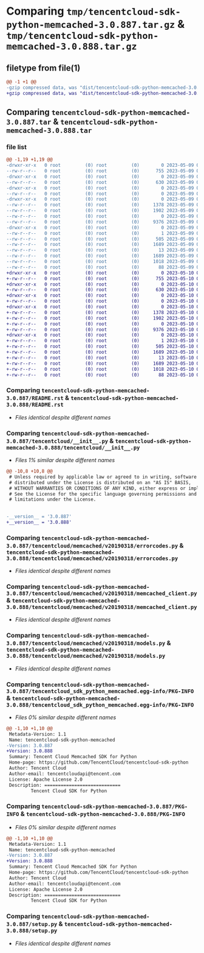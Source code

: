 # Comparing `tmp/tencentcloud-sdk-python-memcached-3.0.887.tar.gz` & `tmp/tencentcloud-sdk-python-memcached-3.0.888.tar.gz`

## filetype from file(1)

```diff
@@ -1 +1 @@
-gzip compressed data, was "dist/tencentcloud-sdk-python-memcached-3.0.887.tar", last modified: Tue May  9 03:07:41 2023, max compression
+gzip compressed data, was "dist/tencentcloud-sdk-python-memcached-3.0.888.tar", last modified: Wed May 10 02:19:40 2023, max compression
```

## Comparing `tencentcloud-sdk-python-memcached-3.0.887.tar` & `tencentcloud-sdk-python-memcached-3.0.888.tar`

### file list

```diff
@@ -1,19 +1,19 @@
-drwxr-xr-x   0 root         (0) root         (0)        0 2023-05-09 03:07:41.000000 tencentcloud-sdk-python-memcached-3.0.887/
--rw-r--r--   0 root         (0) root         (0)      755 2023-05-09 03:07:40.000000 tencentcloud-sdk-python-memcached-3.0.887/README.rst
-drwxr-xr-x   0 root         (0) root         (0)        0 2023-05-09 03:07:41.000000 tencentcloud-sdk-python-memcached-3.0.887/tencentcloud/
--rw-r--r--   0 root         (0) root         (0)      630 2023-05-09 03:07:40.000000 tencentcloud-sdk-python-memcached-3.0.887/tencentcloud/__init__.py
-drwxr-xr-x   0 root         (0) root         (0)        0 2023-05-09 03:07:41.000000 tencentcloud-sdk-python-memcached-3.0.887/tencentcloud/memcached/
--rw-r--r--   0 root         (0) root         (0)        0 2023-05-09 03:07:40.000000 tencentcloud-sdk-python-memcached-3.0.887/tencentcloud/memcached/__init__.py
-drwxr-xr-x   0 root         (0) root         (0)        0 2023-05-09 03:07:41.000000 tencentcloud-sdk-python-memcached-3.0.887/tencentcloud/memcached/v20190318/
--rw-r--r--   0 root         (0) root         (0)     1378 2023-05-09 03:07:40.000000 tencentcloud-sdk-python-memcached-3.0.887/tencentcloud/memcached/v20190318/errorcodes.py
--rw-r--r--   0 root         (0) root         (0)     1902 2023-05-09 03:07:40.000000 tencentcloud-sdk-python-memcached-3.0.887/tencentcloud/memcached/v20190318/memcached_client.py
--rw-r--r--   0 root         (0) root         (0)        0 2023-05-09 03:07:40.000000 tencentcloud-sdk-python-memcached-3.0.887/tencentcloud/memcached/v20190318/__init__.py
--rw-r--r--   0 root         (0) root         (0)     9376 2023-05-09 03:07:40.000000 tencentcloud-sdk-python-memcached-3.0.887/tencentcloud/memcached/v20190318/models.py
-drwxr-xr-x   0 root         (0) root         (0)        0 2023-05-09 03:07:41.000000 tencentcloud-sdk-python-memcached-3.0.887/tencentcloud_sdk_python_memcached.egg-info/
--rw-r--r--   0 root         (0) root         (0)        1 2023-05-09 03:07:40.000000 tencentcloud-sdk-python-memcached-3.0.887/tencentcloud_sdk_python_memcached.egg-info/dependency_links.txt
--rw-r--r--   0 root         (0) root         (0)      505 2023-05-09 03:07:40.000000 tencentcloud-sdk-python-memcached-3.0.887/tencentcloud_sdk_python_memcached.egg-info/SOURCES.txt
--rw-r--r--   0 root         (0) root         (0)     1689 2023-05-09 03:07:40.000000 tencentcloud-sdk-python-memcached-3.0.887/tencentcloud_sdk_python_memcached.egg-info/PKG-INFO
--rw-r--r--   0 root         (0) root         (0)       13 2023-05-09 03:07:40.000000 tencentcloud-sdk-python-memcached-3.0.887/tencentcloud_sdk_python_memcached.egg-info/top_level.txt
--rw-r--r--   0 root         (0) root         (0)     1689 2023-05-09 03:07:41.000000 tencentcloud-sdk-python-memcached-3.0.887/PKG-INFO
--rw-r--r--   0 root         (0) root         (0)     1018 2023-05-09 03:07:40.000000 tencentcloud-sdk-python-memcached-3.0.887/setup.py
--rw-r--r--   0 root         (0) root         (0)       88 2023-05-09 03:07:41.000000 tencentcloud-sdk-python-memcached-3.0.887/setup.cfg
+drwxr-xr-x   0 root         (0) root         (0)        0 2023-05-10 02:19:40.000000 tencentcloud-sdk-python-memcached-3.0.888/
+-rw-r--r--   0 root         (0) root         (0)      755 2023-05-10 02:19:40.000000 tencentcloud-sdk-python-memcached-3.0.888/README.rst
+drwxr-xr-x   0 root         (0) root         (0)        0 2023-05-10 02:19:40.000000 tencentcloud-sdk-python-memcached-3.0.888/tencentcloud/
+-rw-r--r--   0 root         (0) root         (0)      630 2023-05-10 02:19:40.000000 tencentcloud-sdk-python-memcached-3.0.888/tencentcloud/__init__.py
+drwxr-xr-x   0 root         (0) root         (0)        0 2023-05-10 02:19:40.000000 tencentcloud-sdk-python-memcached-3.0.888/tencentcloud/memcached/
+-rw-r--r--   0 root         (0) root         (0)        0 2023-05-10 02:19:40.000000 tencentcloud-sdk-python-memcached-3.0.888/tencentcloud/memcached/__init__.py
+drwxr-xr-x   0 root         (0) root         (0)        0 2023-05-10 02:19:40.000000 tencentcloud-sdk-python-memcached-3.0.888/tencentcloud/memcached/v20190318/
+-rw-r--r--   0 root         (0) root         (0)     1378 2023-05-10 02:19:40.000000 tencentcloud-sdk-python-memcached-3.0.888/tencentcloud/memcached/v20190318/errorcodes.py
+-rw-r--r--   0 root         (0) root         (0)     1902 2023-05-10 02:19:40.000000 tencentcloud-sdk-python-memcached-3.0.888/tencentcloud/memcached/v20190318/memcached_client.py
+-rw-r--r--   0 root         (0) root         (0)        0 2023-05-10 02:19:40.000000 tencentcloud-sdk-python-memcached-3.0.888/tencentcloud/memcached/v20190318/__init__.py
+-rw-r--r--   0 root         (0) root         (0)     9376 2023-05-10 02:19:40.000000 tencentcloud-sdk-python-memcached-3.0.888/tencentcloud/memcached/v20190318/models.py
+drwxr-xr-x   0 root         (0) root         (0)        0 2023-05-10 02:19:40.000000 tencentcloud-sdk-python-memcached-3.0.888/tencentcloud_sdk_python_memcached.egg-info/
+-rw-r--r--   0 root         (0) root         (0)        1 2023-05-10 02:19:40.000000 tencentcloud-sdk-python-memcached-3.0.888/tencentcloud_sdk_python_memcached.egg-info/dependency_links.txt
+-rw-r--r--   0 root         (0) root         (0)      505 2023-05-10 02:19:40.000000 tencentcloud-sdk-python-memcached-3.0.888/tencentcloud_sdk_python_memcached.egg-info/SOURCES.txt
+-rw-r--r--   0 root         (0) root         (0)     1689 2023-05-10 02:19:40.000000 tencentcloud-sdk-python-memcached-3.0.888/tencentcloud_sdk_python_memcached.egg-info/PKG-INFO
+-rw-r--r--   0 root         (0) root         (0)       13 2023-05-10 02:19:40.000000 tencentcloud-sdk-python-memcached-3.0.888/tencentcloud_sdk_python_memcached.egg-info/top_level.txt
+-rw-r--r--   0 root         (0) root         (0)     1689 2023-05-10 02:19:40.000000 tencentcloud-sdk-python-memcached-3.0.888/PKG-INFO
+-rw-r--r--   0 root         (0) root         (0)     1018 2023-05-10 02:19:40.000000 tencentcloud-sdk-python-memcached-3.0.888/setup.py
+-rw-r--r--   0 root         (0) root         (0)       88 2023-05-10 02:19:40.000000 tencentcloud-sdk-python-memcached-3.0.888/setup.cfg
```

### Comparing `tencentcloud-sdk-python-memcached-3.0.887/README.rst` & `tencentcloud-sdk-python-memcached-3.0.888/README.rst`

 * *Files identical despite different names*

### Comparing `tencentcloud-sdk-python-memcached-3.0.887/tencentcloud/__init__.py` & `tencentcloud-sdk-python-memcached-3.0.888/tencentcloud/__init__.py`

 * *Files 1% similar despite different names*

```diff
@@ -10,8 +10,8 @@
 # Unless required by applicable law or agreed to in writing, software
 # distributed under the License is distributed on an "AS IS" BASIS,
 # WITHOUT WARRANTIES OR CONDITIONS OF ANY KIND, either express or implied.
 # See the License for the specific language governing permissions and
 # limitations under the License.
 
 
-__version__ = '3.0.887'
+__version__ = '3.0.888'
```

### Comparing `tencentcloud-sdk-python-memcached-3.0.887/tencentcloud/memcached/v20190318/errorcodes.py` & `tencentcloud-sdk-python-memcached-3.0.888/tencentcloud/memcached/v20190318/errorcodes.py`

 * *Files identical despite different names*

### Comparing `tencentcloud-sdk-python-memcached-3.0.887/tencentcloud/memcached/v20190318/memcached_client.py` & `tencentcloud-sdk-python-memcached-3.0.888/tencentcloud/memcached/v20190318/memcached_client.py`

 * *Files identical despite different names*

### Comparing `tencentcloud-sdk-python-memcached-3.0.887/tencentcloud/memcached/v20190318/models.py` & `tencentcloud-sdk-python-memcached-3.0.888/tencentcloud/memcached/v20190318/models.py`

 * *Files identical despite different names*

### Comparing `tencentcloud-sdk-python-memcached-3.0.887/tencentcloud_sdk_python_memcached.egg-info/PKG-INFO` & `tencentcloud-sdk-python-memcached-3.0.888/tencentcloud_sdk_python_memcached.egg-info/PKG-INFO`

 * *Files 0% similar despite different names*

```diff
@@ -1,10 +1,10 @@
 Metadata-Version: 1.1
 Name: tencentcloud-sdk-python-memcached
-Version: 3.0.887
+Version: 3.0.888
 Summary: Tencent Cloud Memcached SDK for Python
 Home-page: https://github.com/TencentCloud/tencentcloud-sdk-python
 Author: Tencent Cloud
 Author-email: tencentcloudapi@tencent.com
 License: Apache License 2.0
 Description: ============================
         Tencent Cloud SDK for Python
```

### Comparing `tencentcloud-sdk-python-memcached-3.0.887/PKG-INFO` & `tencentcloud-sdk-python-memcached-3.0.888/PKG-INFO`

 * *Files 0% similar despite different names*

```diff
@@ -1,10 +1,10 @@
 Metadata-Version: 1.1
 Name: tencentcloud-sdk-python-memcached
-Version: 3.0.887
+Version: 3.0.888
 Summary: Tencent Cloud Memcached SDK for Python
 Home-page: https://github.com/TencentCloud/tencentcloud-sdk-python
 Author: Tencent Cloud
 Author-email: tencentcloudapi@tencent.com
 License: Apache License 2.0
 Description: ============================
         Tencent Cloud SDK for Python
```

### Comparing `tencentcloud-sdk-python-memcached-3.0.887/setup.py` & `tencentcloud-sdk-python-memcached-3.0.888/setup.py`

 * *Files identical despite different names*

